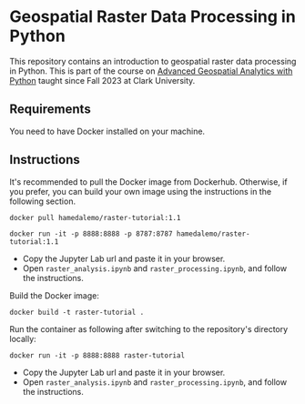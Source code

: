 # Geospatial Raster Data Processing in Python
This repository contains an introduction to geospatial raster data processing in Python. This is part of the course on [Advanced Geospatial Analytics with Python](https://hamedalemo.github.io/advanced-geo-python/intro.html) taught since Fall 2023 at Clark University. 

## Requirements

You need to have Docker installed on your machine. 


## Instructions

It's recommended to pull the Docker image from Dockerhub. Otherwise, if you prefer, you can build your own image using the instructions in the following section. 

```
docker pull hamedalemo/raster-tutorial:1.1
```

```
docker run -it -p 8888:8888 -p 8787:8787 hamedalemo/raster-tutorial:1.1
```


- Copy the Jupyter Lab url and paste it in your browser. 
- Open `raster_analysis.ipynb` and `raster_processing.ipynb`, and follow the instructions. 


Build the Docker image:

```
docker build -t raster-tutorial .
```

Run the container as following after switching to the repository's directory locally:
```
docker run -it -p 8888:8888 raster-tutorial
```
- Copy the Jupyter Lab url and paste it in your browser. 
- Open `raster_analysis.ipynb` and `raster_processing.ipynb`, and follow the instructions. 
